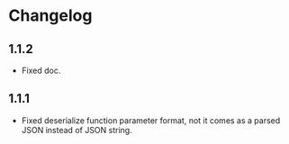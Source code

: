 # Changelog

## 1.1.2

- Fixed doc.

## 1.1.1

- Fixed deserialize function parameter format, not it comes as a parsed JSON instead of JSON string.
